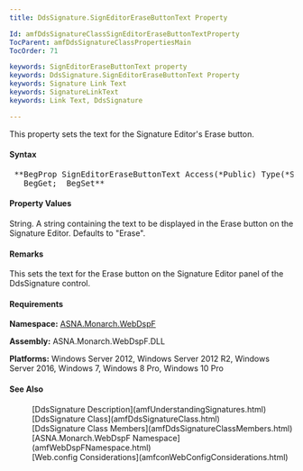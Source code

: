 ```yaml
---
title: DdsSignature.SignEditorEraseButtonText Property

Id: amfDdsSignatureClassSignEditorEraseButtonTextProperty
TocParent: amfDdsSignatureClassPropertiesMain
TocOrder: 71

keywords: SignEditorEraseButtonText property
keywords: DdsSignature.SignEditorEraseButtonText Property
keywords: Signature Link Text
keywords: SignatureLinkText
keywords: Link Text, DdsSignature

---
```


This property sets the text for the Signature Editor's Erase button.

#### Syntax
<pre class="prettyprint"> **BegProp SignEditorEraseButtonText Access(*Public) Type(*String)
   BegGet;  BegSet** </pre>

#### Property Values
String. A string containing the text to be displayed in the Erase button on the Signature Editor. Defaults to "Erase".

#### Remarks
This sets the text for the Erase button on the Signature Editor panel of the DdsSignature control.

#### Requirements
**Namespace:** [ASNA.Monarch.WebDspF](amfWebDspFNamespace.html)

**Assembly:** ASNA.Monarch.WebDspF.DLL

**Platforms:** Windows Server 2012, Windows Server 2012 R2, Windows Server 2016, Windows 7, Windows 8 Pro, Windows 10 Pro

#### See Also
<dl>
        <dd>[DdsSignature Description](amfUnderstandingSignatures.html)</dd>
        <dd>[DdsSignature Class](amfDdsSignatureClass.html)</dd>
        <dd>[DdsSignature Class Members](amfDdsSignatureClassMembers.html)</dd>
        <dd>[ASNA.Monarch.WebDspF Namespace](amfWebDspFNamespace.html)</dd>
        <dd>[Web.config Considerations](amfconWebConfigConsiderations.html)</dd>
</dl>

